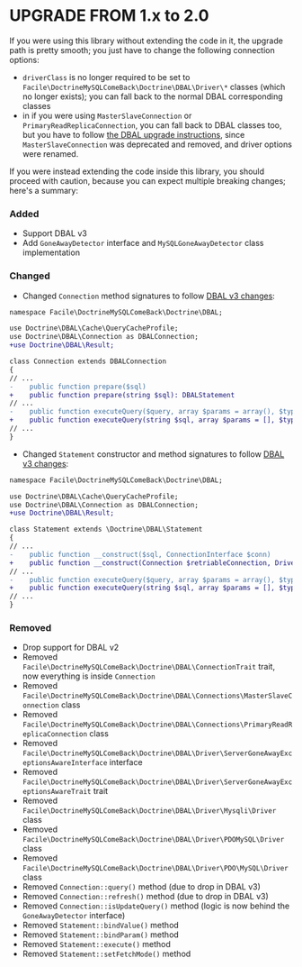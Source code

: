 # UPGRADE FROM 1.x to 2.0
If you were using this library without extending the code in it, the upgrade path is pretty smooth; you just have to change the following connection options: 
 * `driverClass` is no longer required to be set to `Facile\DoctrineMySQLComeBack\Doctrine\DBAL\Driver\*` classes (which no longer exists); you can fall back to the normal DBAL corresponding classes
 * in if you were using `MasterSlaveConnection` or `PrimaryReadReplicaConnection`, you can fall back to DBAL classes too, but you have to follow [the DBAL upgrade instructions](https:\\github.com\doctrine\dbal\blob\3.3.x\UPGRADE.md#deprecated-masterslaveconnection-use-primaryreadreplicaconnection), since `MasterSlaveConnection` was deprecated and removed, and driver options were renamed.

If you were instead extending the code inside this library, you should proceed with caution, because you can expect multiple breaking changes; here's a summary:

### Added
* Support DBAL v3
* Add `GoneAwayDetector` interface and `MySQLGoneAwayDetector` class implementation

### Changed
* Changed `Connection` method signatures to follow [DBAL v3 changes](https://github.com/doctrine/dbal/blob/3.3.x/UPGRADE.md#upgrade-to-30):

```diff
namespace Facile\DoctrineMySQLComeBack\Doctrine\DBAL;

use Doctrine\DBAL\Cache\QueryCacheProfile;
use Doctrine\DBAL\Connection as DBALConnection;
+use Doctrine\DBAL\Result;

class Connection extends DBALConnection
{
// ...
-    public function prepare($sql)
+    public function prepare(string $sql): DBALStatement
// ...
-    public function executeQuery($query, array $params = array(), $types = array(), QueryCacheProfile $qcp = null)
+    public function executeQuery(string $sql, array $params = [], $types = [], ?QueryCacheProfile $qcp = null): Result
// ...
}
```
* Changed `Statement` constructor and method signatures to follow [DBAL v3 changes](https://github.com/doctrine/dbal/blob/3.3.x/UPGRADE.md#upgrade-to-30):
```diff
namespace Facile\DoctrineMySQLComeBack\Doctrine\DBAL;

use Doctrine\DBAL\Cache\QueryCacheProfile;
use Doctrine\DBAL\Connection as DBALConnection;
+use Doctrine\DBAL\Result;

class Statement extends \Doctrine\DBAL\Statement
{
// ...
-    public function __construct($sql, ConnectionInterface $conn)
+    public function __construct(Connection $retriableConnection, Driver\Statement $statement, string $sql)
// ...
-    public function executeQuery($query, array $params = array(), $types = array(), QueryCacheProfile $qcp = null)
+    public function executeQuery(string $sql, array $params = [], $types = [], ?QueryCacheProfile $qcp = null): Result
// ...
}
```

### Removed
* Drop support for DBAL v2
* Removed `Facile\DoctrineMySQLComeBack\Doctrine\DBAL\ConnectionTrait` trait, now everything is inside `Connection`
* Removed `Facile\DoctrineMySQLComeBack\Doctrine\DBAL\Connections\MasterSlaveConnection` class
* Removed `Facile\DoctrineMySQLComeBack\Doctrine\DBAL\Connections\PrimaryReadReplicaConnection` class
* Removed `Facile\DoctrineMySQLComeBack\Doctrine\DBAL\Driver\ServerGoneAwayExceptionsAwareInterface` interface
* Removed `Facile\DoctrineMySQLComeBack\Doctrine\DBAL\Driver\ServerGoneAwayExceptionsAwareTrait` trait
* Removed `Facile\DoctrineMySQLComeBack\Doctrine\DBAL\Driver\Mysqli\Driver` class
* Removed `Facile\DoctrineMySQLComeBack\Doctrine\DBAL\Driver\PDOMySQL\Driver` class
* Removed `Facile\DoctrineMySQLComeBack\Doctrine\DBAL\Driver\PDO\MySQL\Driver` class
* Removed `Connection::query()` method (due to drop in DBAL v3)
* Removed `Connection::refresh()` method (due to drop in DBAL v3)
* Removed `Connection::isUpdateQuery()` method (logic is now behind the `GoneAwayDetector` interface)
* Removed `Statement::bindValue()` method
* Removed `Statement::bindParam()` method
* Removed `Statement::execute()` method
* Removed `Statement::setFetchMode()` method
